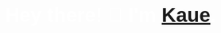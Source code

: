 <h1 align="center" style="font-family: 'Impact', sans-serif; color: white; font-size: 40px;">Hey there! 👋 I'm <a href=""><bold>Kaue</bold></a>.</h1>



